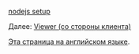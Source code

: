 [nodejs setup](/ru-RU/viewer/go.md ':include :type=markdown')

Далее: [Viewer (со стороны клиента)](/ru-RU/viewer/2legged/ui)

[Эта страница на английском языке](https://learnforge.autodesk.io/#/viewer/2legged/go).
